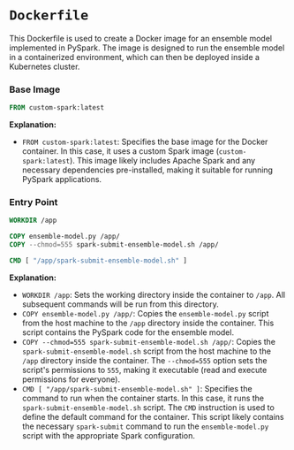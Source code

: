 # `Dockerfile`

This Dockerfile is used to create a Docker image for an ensemble model implemented in PySpark. The image is designed to run the ensemble model in a containerized environment, which can then be deployed inside a Kubernetes cluster.

### Base Image

```dockerfile
FROM custom-spark:latest
```

**Explanation:**
- `FROM custom-spark:latest`: Specifies the base image for the Docker container. In this case, it uses a custom Spark image (`custom-spark:latest`). This image likely includes Apache Spark and any necessary dependencies pre-installed, making it suitable for running PySpark applications.


### Entry Point

```dockerfile
WORKDIR /app

COPY ensemble-model.py /app/
COPY --chmod=555 spark-submit-ensemble-model.sh /app/

CMD [ "/app/spark-submit-ensemble-model.sh" ]
```

**Explanation:**
- `WORKDIR /app`: Sets the working directory inside the container to `/app`. All subsequent commands will be run from this directory.
- `COPY ensemble-model.py /app/`: Copies the `ensemble-model.py` script from the host machine to the `/app` directory inside the container. This script contains the PySpark code for the ensemble model.
- `COPY --chmod=555 spark-submit-ensemble-model.sh /app/`: Copies the `spark-submit-ensemble-model.sh` script from the host machine to the `/app` directory inside the container. The `--chmod=555` option sets the script's permissions to `555`, making it executable (read and execute permissions for everyone).
- `CMD [ "/app/spark-submit-ensemble-model.sh" ]`: Specifies the command to run when the container starts. In this case, it runs the `spark-submit-ensemble-model.sh` script. The `CMD` instruction is used to define the default command for the container. This script likely contains the necessary `spark-submit` command to run the `ensemble-model.py` script with the appropriate Spark configuration.
